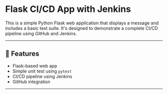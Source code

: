 # Flask CI/CD App with Jenkins

This is a simple Python Flask web application that displays a message and includes a basic test suite. It's designed to demonstrate a complete CI/CD pipeline using GitHub and Jenkins.

---

## 🚀 Features

- Flask-based web app
- Simple unit test using `pytest`
- CI/CD pipeline using Jenkins
- GitHub integration

---
